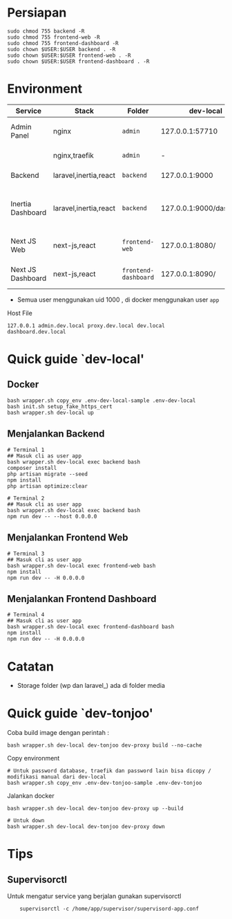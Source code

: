 # Persiapan

```
sudo chmod 755 backend -R
sudo chmod 755 frontend-web -R
sudo chmod 755 frontend-dashboard -R
sudo chown $USER:$USER backend . -R
sudo chown $USER:$USER frontend-web . -R
sudo chown $USER:$USER frontend-dashboard . -R
``` 

# Environment

| Service           | Stack                 | Folder               | dev-local                | dev-tonjoo                | Deskripsi                                      |
|-------------------|-----------------------|----------------------|--------------------------|---------------------------|------------------------------------------------|
| Admin Panel       | nginx                 | `admin`              | 127.0.0.1:57710          | admin.dev.local:57710     | Admin tools (phpmyadmin etc)                   |
|                   | nginx,traefik         | `admin`              | -                        | proxy.dev.local:57710     | Traefik Dashboard                              |
| Backend           | laravel,inertia,react | `backend`            | 127.0.0.1:9000           | admin.dev.local           | Admin Backend                                  |
| Inertia Dashboard | laravel,inertia,react | `backend`            | 127.0.0.1:9000/dashboard | admin.dev.local/dashboard | Dashboard aplikasi dengan base Laravel Inertia |
| Next JS Web       | next-js,react         | `frontend-web`       | 127.0.0.1:8080/          | dev.local                 | Website berbasis NextJS                        |
| Next JS Dashboard | next-js,react         | `frontend-dashboard` | 127.0.0.1:8090/          | dashboard.dev.local       | Aplikasi Web berbasis NextJS                   |


- Semua user menggunakan uid 1000 , di docker menggunakan user `app`

Host File
```
127.0.0.1 admin.dev.local proxy.dev.local dev.local  dashboard.dev.local  
```

# Quick guide `dev-local'

## Docker
```
bash wrapper.sh copy_env .env-dev-local-sample .env-dev-local
bash init.sh setup_fake_https_cert
bash wrapper.sh dev-local up
```

## Menjalankan Backend

```
# Terminal 1
## Masuk cli as user app
bash wrapper.sh dev-local exec backend bash
composer install
php artisan migrate --seed
npm install
php artisan optimize:clear

# Terminal 2
## Masuk cli as user app
bash wrapper.sh dev-local exec backend bash 
npm run dev -- --host 0.0.0.0
```

## Menjalankan Frontend Web

```
# Terminal 3
## Masuk cli as user app
bash wrapper.sh dev-local exec frontend-web bash
npm install
npm run dev -- -H 0.0.0.0
```

## Menjalankan Frontend Dashboard

```
# Terminal 4
## Masuk cli as user app
bash wrapper.sh dev-local exec frontend-dashboard bash
npm install
npm run dev -- -H 0.0.0.0
```

# Catatan
- Storage folder (wp dan laravel_) ada di folder media

# Quick guide `dev-tonjoo'

Coba build image dengan perintah :

```
bash wrapper.sh dev-local dev-tonjoo dev-proxy build --no-cache
```

Copy environment

```
# Untuk password database, traefik dan password lain bisa dicopy / modifikasi manual dari dev-local
bash wrapper.sh copy_env .env-dev-tonjoo-sample .env-dev-tonjoo
```

Jalankan docker
```
bash wrapper.sh dev-local dev-tonjoo dev-proxy up --build

# Untuk down
bash wrapper.sh dev-local dev-tonjoo dev-proxy down
```

# Tips
## Supervisorctl
Untuk mengatur service yang berjalan gunakan supervisorctl
```
    supervisorctl -c /home/app/supervisor/supervisord-app.conf
```